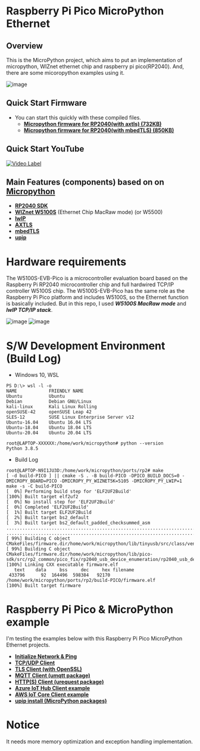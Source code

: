 Raspberry Pi Pico MicroPython Ethernet
======================================

## Overview
This is the MicroPython project, which aims to put an implementation of micropython, WIZnet ethernet chip and raspberry pi pico(RP2040).
And, there are some micoropython examples using it. 

![image](https://user-images.githubusercontent.com/2126804/146094650-630c79a5-e1f0-4f33-bb8f-03ffea796844.png)

## Quick Start Firmware
* You can start this quickly with these compiled files.
  - **[Micropython firmware for RP2040(with axtls) (732KB)](ports/rp2/documents/fw/firmware_axtls.uf2)**
  - **[Micropython firmware for RP2040(with mbedTLS) (850KB)](ports/rp2/documents/fw/firmware_mbedtls.uf2)**

## Quick Start YouTube 
[![Video Label](https://user-images.githubusercontent.com/2126804/150751997-f318b8f5-8442-426e-b0b2-fb54dc83bd6f.png)](https://youtu.be/6RJRbAHxu5Y?t=0s)

  
## Main Features (components) based on on **[Micropython](https://github.com/micropython/micropython)**
* **[RP2040 SDK](https://www.raspberrypi.com/products/rp2040)**
* **[WIZnet W5100S](https://www.wiznet.io/ko/product-item/w5100s)** (Ethernet Chip MacRaw mode)  (or W5500)
* **[lwIP](https://github.com/lwip-tcpip/lwip)**
* **[AXTLS](https://github.com/micropython/axtls/tree/531cab9c278c947d268bd4c94ecab9153a961b43)**
* **[mbedTLS](https://github.com/ARMmbed/mbedtls/tree/1bc2c9cb8b8fe4659bd94b8ebba5a4c02029b7fa)**
* **[upip](https://docs.micropython.org/en/latest/reference/packages.html#upip-package-manager)**
 
# Hardware requirements
The W5100S-EVB-Pico is a microcontroller evaluation board based on the Raspberry Pi RP2040 microcontroller chip and full hardwired TCP/IP controller W5100S chip. 
The W5100S-EVB-Pico has the same role as the Raspberry Pi Pico platform and includes W5100S, so the Ethernet function is basically included.
But in this repo, I used ***W5100S MacRaw mode*** and ***lwIP TCP/IP stack***.

![image](https://user-images.githubusercontent.com/2126804/145735128-98105336-dbeb-4fda-b5e8-89aff0156b8e.png)
![image](https://user-images.githubusercontent.com/2126804/145735202-f973c939-d1a7-47dc-90d7-1b3176fc21cc.png)

# S/W Development Environment (Build Log)
* Windows 10, WSL
```
PS D:\> wsl -l -o
NAME            FRIENDLY NAME
Ubuntu          Ubuntu
Debian          Debian GNU/Linux
kali-linux      Kali Linux Rolling
openSUSE-42     openSUSE Leap 42
SLES-12         SUSE Linux Enterprise Server v12
Ubuntu-16.04    Ubuntu 16.04 LTS
Ubuntu-18.04    Ubuntu 18.04 LTS
Ubuntu-20.04    Ubuntu 20.04 LTS
```
```
root@LAPTOP-XXXXXX:/home/work/micropython# python --version
Python 3.8.5
```
* Build Log
```
root@LAPTOP-N9I1JU3D:/home/work/micropython/ports/rp2# make
[ -d build-PICO ] || cmake -S . -B build-PICO -DPICO_BUILD_DOCS=0 -DMICROPY_BOARD=PICO -DMICROPY_PY_WIZNET5K=5105 -DMICROPY_PY_LWIP=1
make -s -C build-PICO
[  0%] Performing build step for 'ELF2UF2Build'
[100%] Built target elf2uf2
[  0%] No install step for 'ELF2UF2Build'
[  0%] Completed 'ELF2UF2Build'
[  1%] Built target ELF2UF2Build
[  2%] Built target bs2_default
[  3%] Built target bs2_default_padded_checksummed_asm
..............................................................................
..............................................................................
[ 99%] Building C object CMakeFiles/firmware.dir/home/work/micropython/lib/tinyusb/src/class/vendor/vendor_device.c.obj
[ 99%] Building C object CMakeFiles/firmware.dir/home/work/micropython/lib/pico-sdk/src/rp2_common/pico_fix/rp2040_usb_device_enumeration/rp2040_usb_device_enumeration.c.obj
[100%] Linking CXX executable firmware.elf
   text    data     bss     dec     hex filename
 433796      92  164496  598384   92170 /home/work/micropython/ports/rp2/build-PICO/firmware.elf
[100%] Built target firmware
```

# Raspberry Pi Pico & MicroPython example

I'm testing the examples below with this Raspberry Pi Pico MicroPython Ethernet projects.

* **[Initialize Network & Ping](ports/rp2/documents/init_network.md)**
* **[TCP/UDP Client](ports/rp2/documents/example_tcpudp.md)**
* **[TLS Client (with OpenSSL)](ports/rp2/documents/example_mbedtls.md)**
* **[MQTT Client (umqtt package)](ports/rp2/documents/example_mqtt.md)**
* **[HTTP(S) Client (urequest package)](ports/rp2/documents/example_urequest.md)**
* **[Azure IoT Hub Client example](ports/rp2/documents/example_azureiothub.md)**
* **[AWS IoT Core Client example](ports/rp2/documents/example_awsiot.md)**
* **[upip install (MicroPython packages)](ports/rp2/documents/example_upip.md)**

# Notice
It needs more memory optimization and exception handling implementation.  

